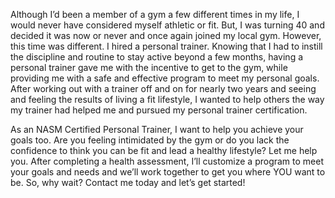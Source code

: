 Although I’d been a member of a gym a few different times in my life, I would never have considered myself athletic or fit. But, I was turning 40 and decided it was now or never and once again joined my local gym. However, this time was different. I hired a personal trainer. Knowing that I had to instill the discipline and routine to stay active beyond a few months, having a personal trainer gave me with the incentive to get to the gym, while providing me with a safe and effective program to meet my personal goals. After working out with a trainer off and on for nearly two years and seeing and feeling the results of living a fit lifestyle, I wanted to help others the way my trainer had helped me and pursued my personal trainer certification.

As an NASM Certified Personal Trainer, I want to help you achieve your goals too. Are you feeling intimidated by the gym or do you lack the confidence to think you can be fit and lead a healthy lifestyle? Let me help you. After completing a health assessment, I’ll customize a program to meet your goals and needs and we’ll work together to get you where YOU want to be. So, why wait? Contact me today and let’s get started!